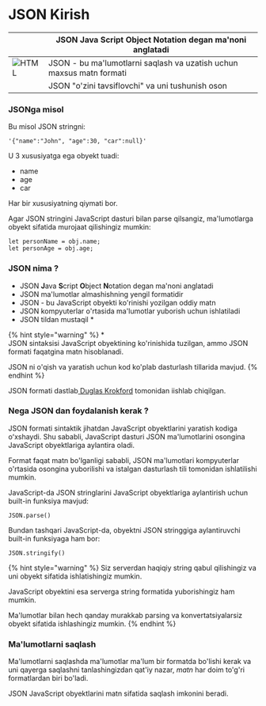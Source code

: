 # JSON Kirish

|                                                                                        | JSON Java Script Object Notation degan ma'noni anglatadi             |
| -------------------------------------------------------------------------------------- | -------------------------------------------------------------------- |
| <img src="https://www.w3schools.com/js/img_json.jpg" alt="HTML" data-size="original">  | JSON - bu ma'lumotlarni saqlash va uzatish uchun maxsus matn formati |
|                                                                                        | ‌JSON "o'zini tavsiflovchi" va uni tushunish oson                    |

### JSONga misol

Bu misol JSON stringni:

```
'{"name":"John", "age":30, "car":null}'
```

U 3 xususiyatga ega obyekt tuadi:

* name
* age
* car

Har bir xususiyatning qiymati bor.

Agar JSON stringini JavaScript dasturi bilan parse qilsangiz, ma'lumotlarga obyekt sifatida murojaat qilishingiz mumkin:

```
let personName = obj.name;
let personAge = obj.age;
```

### JSON nima ?

* JSON **J**ava **S**cript **O**bject **N**otation degan ma'noni anglatadi
* ‌JSON ma'lumotlar almashishning yengil formatidir
* JSON - bu JavaScript obyekti ko'rinishi yozilgan oddiy matn
* JSON kompyuterlar o'rtasida ma'lumotlar yuborish uchun ishlatiladi
* JSON tildan mustaqil \*

{% hint style="warning" %}
\*\
JSON sintaksisi JavaScript obyektining ko'rinishida tuzilgan, ammo JSON formati faqatgina matn hisoblanadi.

JSON ni o'qish va yaratish uchun kod ko'plab dasturlash tillarida mavjud.
{% endhint %}

JSON formati dastlab[ Duglas Krokford](http://www.crockford.com/) tomonidan iishlab chiqilgan.

### Nega JSON dan foydalanish kerak ?

JSON formati sintaktik jihatdan JavaScript obyektlarini yaratish kodiga oʻxshaydi. Shu sababli, JavaScript dasturi JSON ma'lumotlarini osongina JavaScript obyektlariga aylantira oladi.

Format faqat matn bo'lganligi sababli, JSON ma'lumotlari kompyuterlar o'rtasida osongina yuborilishi va istalgan dasturlash tili tomonidan ishlatilishi mumkin.

JavaScript-da JSON stringlarini JavaScript obyektlariga aylantirish uchun built-in funksiya mavjud:

`JSON.parse()`

Bundan tashqari JavaScript-da, obyektni JSON stringgiga aylantiruvchi built-in funksiyaga ham bor:

`JSON.stringify()`

{% hint style="warning" %}
Siz serverdan haqiqiy string qabul qilishingiz va uni obyekt sifatida ishlatishingiz mumkin.

JavaScript obyektini esa serverga string formatida yuborishingiz ham mumkin.

Ma'lumotlar bilan hech qanday murakkab parsing va konvertatsiyalarsiz obyekt sifatida ishlashingiz mumkin.
{% endhint %}

### Ma'lumotlarni saqlash

Ma'lumotlarni saqlashda ma'lumotlar ma'lum bir formatda bo'lishi kerak va uni qayerga saqlashni tanlashingizdan qat'iy nazar, _matn_ har doim to'g'ri formatlardan biri bo'ladi.

JSON JavaScript obyektlarini matn sifatida saqlash imkonini beradi.
